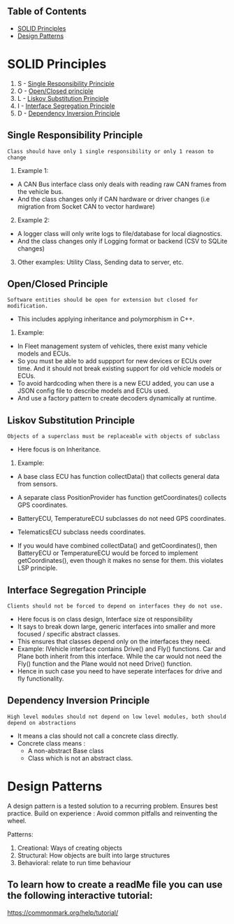 ## Table of Contents
- [SOLID Principles](#solid-principles)
- [Design Patterns](#design-patterns)


# SOLID Principles

1. S - [Single Responsibility Principle](#single-responsibility-principle)
2. O - [Open/Closed principle](#openclosed-principle)
3. L - [Liskov Substitution Principle](#liskov-substitution-principle)
4. I - [Interface Segregation Principle](#interface-segregation-principle)
5. D - [Dependency Inversion Principle](#dependency-inversion-principle)

## Single Responsibility Principle

	Class should have only 1 single responsibility or only 1 reason to change

1. Example 1:
- A CAN Bus interface class only deals with reading raw CAN frames from the vehicle bus.
- And the class changes only if CAN hardware or driver changes (i.e migration from Socket CAN to vector hardware)

2. Example 2:
- A logger class will only write logs to file/database for local diagnostics.
- And the class changes only if Logging format or backend (CSV to SQLite changes) 

3. Other examples: Utility Class, Sending data to server, etc.

## Open/Closed Principle
	
	Software entities should be open for extension but closed for modification.

- This includes applying inheritance and polymorphism in C++.

1. Example:

- In Fleet management system of vehicles, there exist many vehicle models and ECUs.
- So you must be able to add suppport for new devices or ECUs over time. And it should not break existing support for old vehicle models or ECUs.
- To avoid hardcoding when there is a new ECU added, you can use a JSON config file to describe models and ECUs used.
- And use a factory pattern to create decoders dynamically at runtime.

## Liskov Substitution Principle 

	Objects of a superclass must be replaceable with objects of subclass

- Here focus is on Inheritance.

1. Example:
- A base class ECU has function collectData() that collects general data from sensors.
- A separate class PositionProvider has function getCoordinates() collects GPS coordinates.

- BatteryECU, TemperatureECU subclasses do not need GPS coordinates.
- TelematicsECU subclass needs coordinates.
- If you would have combined collectData() and getCoordinates(), then BatteryECU or TemperatureECU would be forced to implement getCoordinates(), even though it makes no sense for them. this violates LSP principle.

## Interface Segregation Principle

	Clients should not be forced to depend on interfaces they do not use.

- Here focus is on class design, Interface size ot responsibility
- It says to break down large, generic interfaces into smaller and more focused / specific abstract classes.
- This ensures that classes depend only on the interfaces they need.
- Example: IVehicle interface contains Drive() and Fly() functions. Car and Plane both inherit from this interface. While the car would not need the Fly() function and the Plane would not need Drive() function.
- Hence in such case you need to have seperate interfaces for drive and fly functionality.


## Dependency Inversion Principle
 
	High level modules should not depend on low level modules, both should depend on abstractions

- It means a clas should not call a concrete class directly.
- Concrete class means :
	- A non-abstract Base class
	- Class which is not an abstract class.


# Design Patterns

A design pattern is a tested solution to a recurring problem.
Ensures best practice.
Build on experience : Avoid common pitfalls and reinventing the wheel.

Patterns:

1. Creational: Ways of creating objects
2. Structural: How objects are built into large structures
3. Behavioral: relate to run time behaviour


## To learn how to create a readMe file you can use the following interactive tutorial:
<https://commonmark.org/help/tutorial/>
